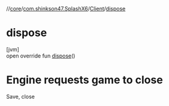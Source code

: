 //[core](../../../index.md)/[com.shinkson47.SplashX6](../index.md)/[Client](index.md)/[dispose](dispose.md)

# dispose

[jvm]\
open override fun [dispose](dispose.md)()

# Engine requests game to close

Save, close
